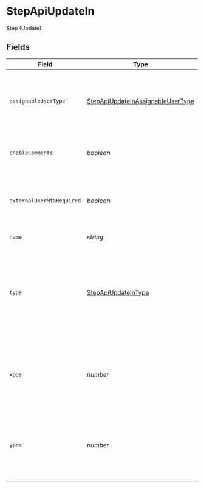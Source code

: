 # StepApiUpdateIn

Step (Update)


## Fields

| Field                                                                                                                     | Type                                                                                                                      | Required                                                                                                                  | Description                                                                                                               | Example                                                                                                                   |
| ------------------------------------------------------------------------------------------------------------------------- | ------------------------------------------------------------------------------------------------------------------------- | ------------------------------------------------------------------------------------------------------------------------- | ------------------------------------------------------------------------------------------------------------------------- | ------------------------------------------------------------------------------------------------------------------------- |
| `assignableUserType`                                                                                                      | [StepApiUpdateInAssignableUserType](../../models/shared/stepapiupdateinassignableusertype.md)                             | :heavy_minus_sign:                                                                                                        | Indicates which users are allowed to be assigned this step on a record                                                    | APP_USERS                                                                                                                 |
| `enableComments`                                                                                                          | *boolean*                                                                                                                 | :heavy_minus_sign:                                                                                                        | Whether comments are displayed on a step                                                                                  | false                                                                                                                     |
| `externalUserMfaRequired`                                                                                                 | *boolean*                                                                                                                 | :heavy_minus_sign:                                                                                                        | Whether MFA is required for external users to access this step.                                                           | false                                                                                                                     |
| `name`                                                                                                                    | *string*                                                                                                                  | :heavy_minus_sign:                                                                                                        | The name of the step                                                                                                      | Identify Risk                                                                                                             |
| `type`                                                                                                                    | [StepApiUpdateInType](../../models/shared/stepapiupdateintype.md)                                                         | :heavy_minus_sign:                                                                                                        | The type of the step (for END steps, this property cannot be updated since there would be no outgoing default next paths) | ORIGIN                                                                                                                    |
| `xpos`                                                                                                                    | *number*                                                                                                                  | :heavy_minus_sign:                                                                                                        | The x-coordinate of the step in the application builder (must not be less than 0)                                         | 20                                                                                                                        |
| `ypos`                                                                                                                    | *number*                                                                                                                  | :heavy_minus_sign:                                                                                                        | The y-coordinate of the step in the application builder (must not be less than 0)                                         | 20                                                                                                                        |